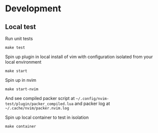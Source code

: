 # Development

## Local test

Run unit tests

    make test

Spin up plugin in local install of vim with configuration isolated from your
local environment

    make start

Spin up in nvim

    make start-nvim

And see compiled packer script at
`~/.config/nvim-test/plugin/packer_compiled.lua` and packer log at
`~/.cache/nvim/packer.nvim.log`

Spin up local container to test in isolation

    make container
